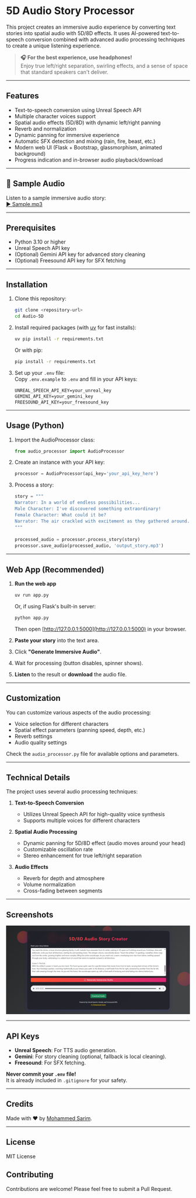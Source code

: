 # 5D Audio Story Processor

This project creates an immersive audio experience by converting text stories into spatial audio with 5D/8D effects. It uses AI-powered text-to-speech conversion combined with advanced audio processing techniques to create a unique listening experience.

> **🎧 For the best experience, use headphones!**  
> Enjoy true left/right separation, swirling effects, and a sense of space that standard speakers can't deliver.

---

## Features

- Text-to-speech conversion using Unreal Speech API
- Multiple character voices support
- Spatial audio effects (5D/8D) with dynamic left/right panning
- Reverb and normalization
- Dynamic panning for immersive experience
- Automatic SFX detection and mixing (rain, fire, beast, etc.)
- Modern web UI (Flask + Bootstrap, glassmorphism, animated background)
- Progress indication and in-browser audio playback/download

---

## 🎵 Sample Audio

Listen to a sample immersive audio story:  
[▶️ Sample.mp3](Sample.mp3)

---

## Prerequisites

- Python 3.10 or higher
- Unreal Speech API key
- (Optional) Gemini API key for advanced story cleaning
- (Optional) Freesound API key for SFX fetching

---

## Installation

1. Clone this repository:
   ```bash
   git clone <repository-url>
   cd Audio-5D
   ```

2. Install required packages (with [uv](https://github.com/astral-sh/uv) for fast installs):
   ```bash
   uv pip install -r requirements.txt
   ```
   Or with pip:
   ```bash
   pip install -r requirements.txt
   ```

3. Set up your `.env` file:  
   Copy `.env.example` to `.env` and fill in your API keys:
   ```
   UNREAL_SPEECH_API_KEY=your_unreal_key
   GEMINI_API_KEY=your_gemini_key
   FREESOUND_API_KEY=your_freesound_key
   ```

---

## Usage (Python)

1. Import the AudioProcessor class:
   ```python
   from audio_processor import AudioProcessor
   ```

2. Create an instance with your API key:
   ```python
   processor = AudioProcessor(api_key='your_api_key_here') 
   ```

3. Process a story:
   ```python
   story = """
   Narrator: In a world of endless possibilities...
   Male Character: I've discovered something extraordinary!
   Female Character: What could it be?
   Narrator: The air crackled with excitement as they gathered around.
   """

   processed_audio = processor.process_story(story)
   processor.save_audio(processed_audio, 'output_story.mp3')
   ```

---

## Web App (Recommended)

1. **Run the web app**
   ```bash
   uv run app.py
   ```
   Or, if using Flask's built-in server:
   ```bash
   python app.py
   ```
   Then open [http://127.0.0.1:5000](http://127.0.0.1:5000) in your browser.

2. **Paste your story** into the text area.
3. Click **"Generate Immersive Audio"**.
4. Wait for processing (button disables, spinner shows).
5. **Listen** to the result or **download** the audio file.

---

## Customization

You can customize various aspects of the audio processing:

- Voice selection for different characters
- Spatial effect parameters (panning speed, depth, etc.)
- Reverb settings
- Audio quality settings

Check the `audio_processor.py` file for available options and parameters.

---

## Technical Details

The project uses several audio processing techniques:

1. **Text-to-Speech Conversion**
   - Utilizes Unreal Speech API for high-quality voice synthesis
   - Supports multiple voices for different characters

2. **Spatial Audio Processing**
   - Dynamic panning for 5D/8D effect (audio moves around your head)
   - Customizable oscillation rate
   - Stereo enhancement for true left/right separation

3. **Audio Effects**
   - Reverb for depth and atmosphere
   - Volume normalization
   - Cross-fading between segments

---

## Screenshots

![Web App Screenshot](SS.jpeg)

---

## API Keys

- **Unreal Speech**: For TTS audio generation.
- **Gemini**: For story cleaning (optional, fallback is local cleaning).
- **Freesound**: For SFX fetching.

**Never commit your `.env` file!**  
It is already included in `.gitignore` for your safety.

---

## Credits

Made with ❤️ by [Mohammed Sarim](https://github.com/exc33ded).

---

## License

MIT License

## Contributing

Contributions are welcome! Please feel free to submit a Pull Request.